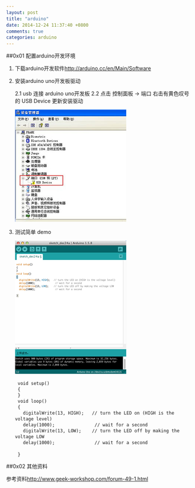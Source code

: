 ```yaml
---
layout: post
title: "arduino"
date: 2014-12-24 11:37:40 +0800
comments: true
categories: arduino 
---
```

##0x01 配置arduino开发环境

1. 下载arduino开发软件<http://arduino.cc/en/Main/Software>

2. 安装arduino uno开发板驱动 

	2.1 usb 连接 arduino uno开发板
	2.2 点击 控制面板 -> 端口 
	    右击有黄色叹号的 USB Device 更新安装驱动
	
	![image](/images/blog/14-12-24-01.jpg)
	
3. 测试简单 demo 

	![image](/images/blog/14-12-24-02-new.png)
	
		
		void setup()
		{ 
		}
		void loop()
		{   
		  digitalWrite(13, HIGH);   // turn the LED on (HIGH is the voltage level)
 		  delay(1000);               // wait for a second
  		  digitalWrite(13, LOW);    // turn the LED off by making the voltage LOW
 		  delay(1000);               // wait for a second
 
		}
		
##0x02 其他资料


参考资料<http://www.geek-workshop.com/forum-49-1.html>
